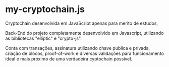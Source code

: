 # my-cryptochain.js
Cryptochain desenvolvida em JavaScript apenas para merito de estudos,

Back-End do projeto completamente desenvolvido em Javascript, utilizando as bibliotecas "elliptic" e "crypto-js".

Conta com transações, assinatura utilizando chave publica e privada, criação de blocos, proof-of-work e diversas validações para funcionamento
ideal e mais próximo de uma verdadeira cyptochain possível.
